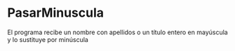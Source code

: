 # PasarMinuscula
El programa recibe un nombre con apellidos o un título entero en mayúscula y lo sustituye por minúscula

